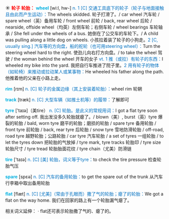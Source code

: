 ☀ <font color="red">**轮子 轮胎：**</font>
<font color="sky blue">**wheel**</font> [wi:l, hw-] 
<font color="#0070c0">n. 1 [C] 交通工具底下的轮子（轮子与地面接触且由此而产生运动）：</font>The wheels skidded. 轮子打滑了。/ car wheel 汽车轮 / spare wheel（英）备用车轮 / front wheel 前轮 / back, rear wheel 后轮 / nearside, offside wheel（均英）左侧车轮；右侧车轮 / wheel bearings 车轮轴承 / She fell under the wheels of a bus. 她倒在了公交车的车轮下。/ A child was pulling along a little dog on wheels. 小孩拉着装了轮子的小狗走。<font color="#0070c0">2 [C, usually sing.] 汽车等的方向盘，船的舵轮（也可用steering wheel）：</font>Turn the steering wheel hard to the right. 使劲儿向右打方向盘。/ to take the wheel 驾驶 / the woman behind the wheel 开车的女子 <font color="#0070c0">vt. 1 推（或拉）有轮子的东西：</font>I wheeled my bike into the yard. 我把自行车推进了院子里。<font color="#0070c0">2 用有轮子的物体（如轮椅）来推动或拉动某人或某事物：</font>He wheeled his father along the path. 他推着他的父亲在小路上走。

<font color="sky blue">**rim**</font> [rɪm]
<font color="#0070c0">n. [C] 轮子的金属边缘（其上安装着轮胎）：</font>wheel rim 轮辋
           
<font color="sky blue">**track**</font> [træk] 
<font color="#0070c0">n. [C] 大型车辆（如推土机等）的履带：</font>了解即可

<font color="sky blue">**tyre**</font> ['taɪə]（美tire）
<font color="#0070c0">n. [C] 轮胎。是此义的常规用词：</font>I got a flat tyre soon after setting off. 我出发没多久轮胎就瘪了。/ blown（美）, burst（英）tyre 爆裂的轮胎 / bald, worn tyre 磨平的轮胎；磨损的轮胎 / spare tyre 备用轮胎 / front tyre 前轮胎 / back, rear tyre 后轮胎 / snow tyre 雪地防滑轮胎 / off-road, road tyre 越野轮胎；公路轮胎 / car tyre 汽车轮胎 / a set of tyres 一组轮胎 / to let the tyres down 把轮胎的气放掉 / tyre mark, tyre tracks 轮胎印 / tyre size 轮胎尺寸 / tyre tread 轮胎胎面花纹 / tyre chain（尤美）防滑链

<font color="sky blue">**tire**</font> ['taɪə] 
<font color="#0070c0">n. [C] [美] 轮胎，词义等于tyre：</font>to check the tire pressure 检查轮胎气压

<font color="sky blue">**spare**</font> [spεə] 
<font color="#0070c0">n. [C] 汽车的备用轮胎：</font>to get the spare out of the trunk 从汽车行李箱中取出备用轮胎

<font color="sky blue">**flat**</font> [flæt] 
<font color="#0070c0">n. [C] [尤美]（常由于孔眼而）撒了气的轮胎；瘪了的轮胎：</font>We got a flat on the way home. 我们在回家的路上有一个轮胎漏气瘪了。

相关词义延伸：
· flat还可表示轮胎撒了气的、瘪了的。
          

